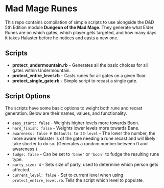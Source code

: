 # Mad Mage Runes

This repo contains compilation of simple scripts to use alongside the D&D 5th Edition module **Dungeon of the Mad Mage**.
They generate what Elder Runes are on which gates, which player gets targeted, and how many days it 
takes Halaster before he notices and casts a new one.

## Scripts

  * **protect_undermountain.rb** - Generates all the basic choices for all gates within
  Undermountain.
  * **protect_entire_level.rb** - Casts runes for all gates on a given floor.
  * **protect_single_gate.rb** - Simple script to recast a single gate.
  
## Script Options
The scripts have some basic options to weight both rune and recast generation.
Below are their names, values, and functionality.

  * `easy_start: false` - Weights higher levels more towards Boon.
  * `hard_finish: false` - Weights lower levels more towards Bane.
  * `awareness: false # Defaults to 23-level` - The lower the number, the more aware Halaster is of the gate
  needing a rune recast and will likely take shorter to do so. (Generates a random number
    between 0 and awareness.)
  * `fudge: false` - Can be set to `'bane'` or `'boon'` to fudge the resulting rune type.
  * `party_size: 4` - Sets size of party, used to determine which person gets affected.
  * `current_level: false` - Set to current level when using `protect_entire_level.rb`. Tells the
    script which level to populate. 
